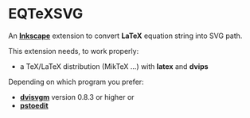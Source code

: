 EQTeXSVG
========

An [**Inkscape**](https://www.inkscape.org/) extension to convert **LaTeX** equation string into SVG path.

This extension needs, to work properly:
 - a TeX/LaTeX distribution (MikTeX ...) with **latex** and **dvips**

Depending on which program you prefer:
 - [**dvisvgm**](http://dvisvgm.sourceforge.net/) version 0.8.3 or higher
 or
 - [**pstoedit**](http://www.helga-glunz.homepage.t-online.de/pstoedit/)

